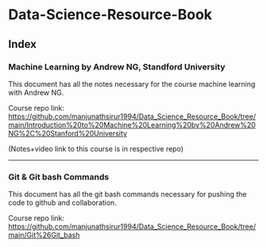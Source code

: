 # Data-Science-Resource-Book

## Index
### Machine Learning by Andrew NG, Standford University 

This document has all the notes necessary for the course machine learning with Andrew NG. 

Course repo link: https://github.com/manjunathsirur1994/Data_Science_Resource_Book/tree/main/Introduction%20to%20Machine%20Learning%20by%20Andrew%20NG%2C%20Stanford%20University

(Notes+video link to this course is in respective repo) 

--------------------------------------------------------------------


### Git & Git bash Commands

This document has all the git bash commands necessary for pushing the code to github and collaboration. 

Course repo link:
https://github.com/manjunathsirur1994/Data_Science_Resource_Book/tree/main/Git%26Git_bash



